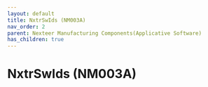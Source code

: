 ```yaml
---
layout: default
title: NxtrSwIds (NM003A)
nav_order: 2
parent: Nexteer Manufacturing Components(Applicative Software)
has_children: true
---
```

# NxtrSwIds (NM003A)
